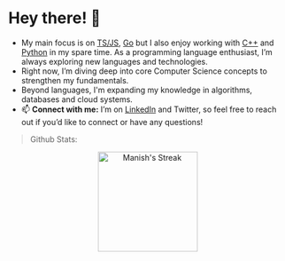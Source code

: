 # Hey there! 👋

- My main focus is on [TS/JS](https://www.typescriptlang.org/), [Go](https://go.dev/) but I also enjoy working with [C++](https://isocpp.org/) and [Python](https://www.python.org/) in my spare time. As a programming language enthusiast, I’m always exploring new languages and technologies.
- Right now, I’m diving deep into core Computer Science concepts to strengthen my fundamentals.
- Beyond languages, I'm expanding my knowledge in algorithms, databases and cloud systems.
- 📫 **Connect with me:** I’m on [LinkedIn](https://www.linkedin.com/in/manish-biswal-xd) and Twitter, so feel free to reach out if you’d like to connect or have any questions!
>Github Stats:
<p align="center">
  <img src="[https://streak-stats.demolab.com/?user=iamanishx&theme=black-ice&hide_border=true&stroke=0000&background=000000" alt="Manish's Streak" height="180px](https://streak-stats.demolab.com/?user=iamanishx&theme=black-ice&hide_border=true&stroke=0000&background=000000%22%20alt=%22Manish%27s%20Streak%22%20height=%22180px)"/>
</p>
